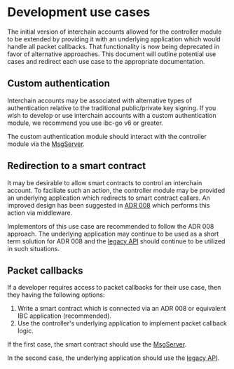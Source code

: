 <!--
order: 5
-->

# Development use cases

The initial version of interchain accounts allowed for the controller module to be extended by providing it with an underlying application which would handle all packet callbacks.
That functionality is now being deprecated in favor of alternative approaches. 
This document will outline potential use cases and redirect each use case to the appropriate documentation. 

## Custom authentication 

Interchain accounts may be associated with alternative types of authentication relative to the traditional public/private key signing. 
If you wish to develop or use interchain accounts with a custom authentication module, we recommend you use ibc-go v6 or greater. 

The custom authentication module should interact with the controller module via the [MsgServer](https://ibc.cosmos.network/main/apps/interchain-accounts/messages.html).

## Redirection to a smart contract

It may be desirable to allow smart contracts to control an interchain account.
To faciliate such an action, the controller module may be provided an underlying application which redirects to smart contract callers. 
An improved design has been suggested in [ADR 008](https://github.com/cosmos/ibc-go/pull/1976) which performs this action via middleware. 

Implementors of this use case are recommended to follow the ADR 008 approach.
The underlying application may continue to be used as a short term solution for ADR 008 and the [legacy API](https://ibc.cosmos.network/main/apps/interchain-accounts/auth-modules.html#registerinterchainaccount) should continue to be utilized in such situations. 

## Packet callbacks

If a developer requires access to packet callbacks for their use case, then they having the following options:

1. Write a smart contract which is connected via an ADR 008 or equivalent IBC application (recommended).
2. Use the controller's underlying application to implement packet callback logic.

If the first case, the smart contract should use the [MsgServer](https://ibc.cosmos.network/main/apps/interchain-accounts/messages.html).

In the second case, the underlying application should use the [legacy API](https://ibc.cosmos.network/main/apps/interchain-accounts/auth-modules.html#registerinterchainaccount).
